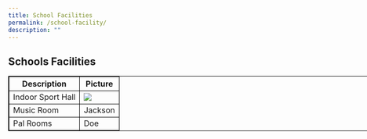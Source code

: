 ```yaml
---
title: School Facilities
permalink: /school-facility/
description: ""
---
```

<style>
table, th, td {
  border: 1px solid black;
}
table {
  border-spacing: 0px;
}
</style>

<h2>Schools Facilities</h2>

<table style="width: 1050px">
  <tbody><tr>
    <th>Description</th>
    <th>Picture</th> 
  </tr>
  <tr>
    <td>Indoor Sport Hall</td>
    <td><img src="(/images/edrmodel2023.png)</td"></td></tr><tr>
    <td>Music Room</td>
    <td>Jackson</td>

  </tr>
  <tr>
    <td>Pal Rooms</td>
    <td>Doe</td>

  </tr>
</tbody></table>